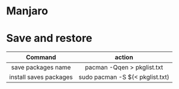 # Manjaro

# Save and restore

|        Command         |             action              |
|:----------------------:|:-------------------------------:|
|   save packages name   |   pacman -Qqen > pkglist.txt    |
| install saves packages | sudo pacman -S $(< pkglist.txt) |